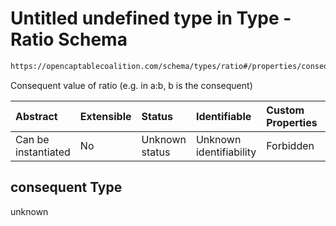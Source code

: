 # Untitled undefined type in Type - Ratio Schema

```txt
https://opencaptablecoalition.com/schema/types/ratio#/properties/consequent
```

Consequent value of ratio (e.g. in a:b, b is the consequent)

| Abstract            | Extensible | Status         | Identifiable            | Custom Properties | Additional Properties | Access Restrictions | Defined In                                                                        |
| :------------------ | :--------- | :------------- | :---------------------- | :---------------- | :-------------------- | :------------------ | :-------------------------------------------------------------------------------- |
| Can be instantiated | No         | Unknown status | Unknown identifiability | Forbidden         | Allowed               | none                | [Ratio.schema.json*](../../schema/types/Ratio.schema.json "open original schema") |

## consequent Type

unknown
